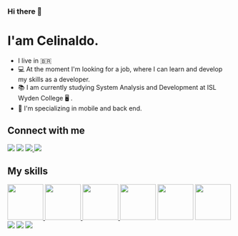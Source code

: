 ### Hi there 👋

<!--
**Celinaldo/Celinaldo** is a ✨ _special_ ✨ repository because its `README.md` (this file) appears on your GitHub profile.

Here are some ideas to get you started:

- 🔭 I’m currently working on ...
- 🌱 I’m currently learning ...
- 👯 I’m looking to collaborate on ...
- 🤔 I’m looking for help with ...
- 💬 Ask me about ...
- 📫 How to reach me: ...
- 😄 Pronouns: ...
- ⚡ Fun fact: ...
-->
# I'am Celinaldo.

- I live in 🇧🇷
- :computer: At the moment I'm looking for a job, where I can learn and develop my skills as a developer.
- :books: I am currently studying System Analysis and Development at ISL Wyden College :desktop_computer: .
- :briefcase: I'm specializing in mobile and back end.

## Connect with me
<a href="https://www.linkedin.com/in/celinaldo-ferreira/"><img src="https://img.icons8.com/ios-filled/70/000000/linkedin-2--v2.png"/></a>
<a href="https://www.facebook.com/profile.php?id=100003820897150"><img src="https://img.icons8.com/ios-filled/50/000000/facebook--v2.png"/></a>
<a href="https://www.instagram.com/celinaldo_junior/"><img src="https://img.icons8.com/ios-filled/50/000000/instagram-new.png"/>
<a href="celinaldoalvesferre@gmail.com"><img src="https://img.icons8.com/ios-filled/50/000000/gmail-login.png"/></a>

## My skills

<a href="https://github.com/Celinaldo?tab=repositories"><img src="https://user-images.githubusercontent.com/64163554/111052620-2db97d80-843b-11eb-86a4-e1d26d069e3c.png" width="80" height="80"/>
</a>
<a href="https://github.com/Celinaldo?tab=repositories"><img src="https://user-images.githubusercontent.com/64163554/111052553-89373b80-843a-11eb-905a-a4c54aa4cdab.png" width="80" height="80"/>
</a>
<a href="https://github.com/Celinaldo?tab=repositories"><img src="https://user-images.githubusercontent.com/64163554/111052742-73c31100-843c-11eb-9adb-b0f942b6de16.png" width="80" height="80" />
</a>
<a href="https://github.com/Celinaldo?tab=repositories"><img src="https://user-images.githubusercontent.com/64163554/111052769-c3094180-843c-11eb-8485-1286e7572d48.png" width="80" height="80"/></a>
<a href="https://github.com/Celinaldo?tab=repositories"><img src="https://user-images.githubusercontent.com/64163554/111052817-3a3ed580-843d-11eb-95aa-eed702436e33.png" width="80" height="80"/></a>
<a href="https://github.com/Celinaldo?tab=repositories"><img src="https://user-images.githubusercontent.com/64163554/111052836-75410900-843d-11eb-835b-2fb13fc9e3d1.png" width="80" height="80"/></a>
<a href="https://github.com/Celinaldo?tab=repositories"><img src="https://img.icons8.com/color/96/000000/spring-logo.png"/></a>
<a href="https://github.com/Celinaldo?tab=repositories"><img src="https://img.icons8.com/fluent/96/000000/android-os.png"/></a>
<a href="https://github.com/Celinaldo?tab=repositories"><img src="https://img.icons8.com/color/96/000000/linux.png"/></a>



